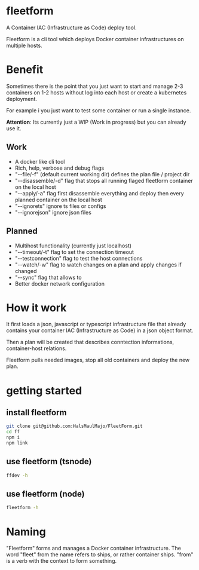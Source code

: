 # fleetform

A Container IAC (Infrastructure as Code) deploy tool.

Fleetform is a cli tool which deploys Docker container infrastructures on multiple hosts.   

# Benefit

Sometimes there is the point that you just want to start and manage 2-3 containers on 1-2 hosts without log into each host or create a kubernetes deployment.

For example i you just want to test some container or run a single instance.

**Attention**: Its currently just a WIP (Work in progress) but you can already use it. 

## Work
 - A docker like cli tool
 - Rich, help, verbose and debug flags
 - "--file/-f" (default current working dir) defines the plan file / project dir
 - "--disassemble/-d" flag that stops all running flaged fleetform container on the local host
 - "--apply/-a" flag first disassemble everything and deploy then every planned container on the local host
 - "--ignorets" ignore ts files or configs
 - "--ignorejson" ignore json files

## Planned
 - Multihost functionality (currently just localhost)
 - "--timeout/-t" flag to set the connection timeout
 - "--testconnection" flag to test the host connections
 - "--watch/-w" flag to watch changes on a plan and apply changes if changed
 - "--sync" flag that allows to 
 - Better docker network configuration

# How it work

It first loads a json, javascript or typescript infrastructure file that already contains your container IAC (Infrastructure as Code) in a json object format.  

Then a plan will be created that describes conntection informations, container-host relations.

Fleetform pulls needed images, stop all old containers and deploy the new plan.

# getting started

## install fleetform
```sh
git clone git@github.com:HalsMaulMajo/FleetForm.git
cd ff
npm i
npm link
```

## use fleetform (tsnode)
```sh
ffdev -h
```

## use fleetform (node)
```sh
fleetform -h
```

# Naming

"Fleetform" forms and manages a Docker container infrastructure.
The word "fleet" from the name refers to ships, or rather container ships.
"from" is a verb with the context to form something.




